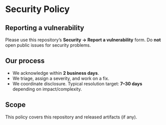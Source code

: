 # Security Policy

## Reporting a vulnerability
Please use this repository’s **Security → Report a vulnerability** form.
Do **not** open public issues for security problems.

## Our process
- We acknowledge within **2 business days**.
- We triage, assign a severity, and work on a fix.
- We coordinate disclosure. Typical resolution target: **7–30 days** depending on impact/complexity.

## Scope
This policy covers this repository and released artifacts (if any).
